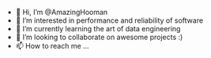 - 👋 Hi, I’m @AmazingHooman
- 👀 I’m interested in performance and reliability of software
- 🌱 I’m currently learning the art of data engineering
- 💞️ I’m looking to collaborate on awesome projects :)
- 📫 How to reach me ...

<!---
AmazingHooman/AmazingHooman is a ✨ special ✨ repository because its `README.md` (this file) appears on your GitHub profile.
You can click the Preview link to take a look at your changes.
--->
